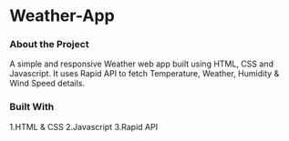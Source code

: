 # Weather-App

### About the Project
A simple and responsive Weather web app built using HTML, CSS and Javascript. It uses Rapid API to fetch Temperature, Weather, Humidity & Wind Speed details.

### Built With
1.HTML & CSS
2.Javascript
3.Rapid API
